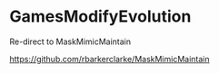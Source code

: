 # GamesModifyEvolution
Re-direct to MaskMimicMaintain

https://github.com/rbarkerclarke/MaskMimicMaintain
